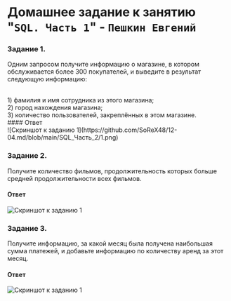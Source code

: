 # Домашнее задание к занятию "`SQL. Часть 1`" - `Пешкин Евгений`

### Задание 1.
Одним запросом получите информацию о магазине, в котором обслуживается более 300 покупателей, 
и выведите в результат следующую информацию:

<br/>
1) фамилия и имя сотрудника из этого магазина;
<br/>
2) город нахождения магазина;
<br/>
3) количество пользователей, закреплённых в этом магазине.
<br/>
#### Ответ
<br/>
![Скриншот к заданию 1](https://github.com/SoReX48/12-04.md/blob/main/SQL_Часть_2/1.png)

### Задание 2.
Получите количество фильмов, продолжительность которых больше средней продолжительности всех фильмов.

#### Ответ
![Скриншот к заданию 1](https://github.com/SoReX48/12-04.md/blob/main/SQL_Часть_2/2.png)
### Задание 3.
Получите информацию, за какой месяц была получена наибольшая сумма платежей, и добавьте информацию по количеству аренд за этот месяц.
#### Ответ
![Скриншот к заданию 1](https://github.com/SoReX48/12-04.md/blob/main/SQL_Часть_2/3.png)
